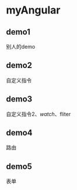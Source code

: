 myAngular
======
demo1
------
别人的demo

demo2
------
自定义指令

demo3
------
自定义指令2、$watch、$fliter

demo4
------
路由

demo5
------
表单